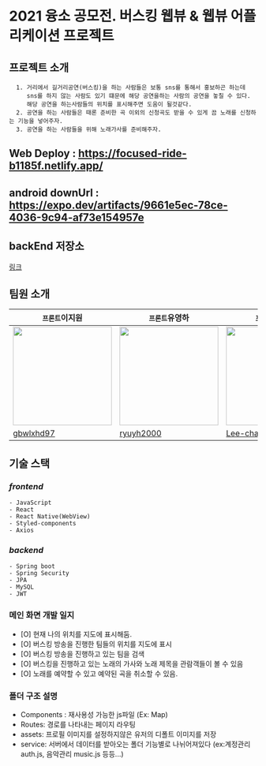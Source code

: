 # 2021 융소 공모전. 버스킹 웹뷰 & 웹뷰 어플리케이션 프로젝트

## 프로젝트 소개
```
  1. 거리에서 길거리공연(버스킹)을 하는 사람들은 보통 sns를 통해서 홍보하곤 하는데 
     sns를 하지 않는 사람도 있기 떄문에 해당 공연을하는 사람의 공연을 놓칠 수 있다.
     해당 공연을 하는사람들의 위치를 표시해주면 도움이 될것같다.  
  2. 공연을 하는 사람들은 때론 준비한 곡 이외의 신청곡도 받을 수 있게 끔 노래를 신청하는 기능을 넣어주자.
  3. 공연을 하는 사람들을 위해 노래가사를 준비해주자.
```
## Web Deploy : https://focused-ride-b1185f.netlify.app/

## android downUrl : https://expo.dev/artifacts/9661e5ec-78ce-4036-9c94-af73e154957e

## backEnd 저장소
<a href="https://github.com/emibgo2/busking">링크</a>

## 팀원 소개   
| `프론트`이지원 | `프론트`유영하 | `프론트`이채린 | `프론트`김동주 | `백엔드`고지훈 |
|------|------|------|------|------|
| <img style="width:200px; height:200px" src = "https://github.com/gbwlxhd97.png"> | <img style="width:200px; height:200px" src = "https://github.com/ryuyh2000.png"> | <img style="width:200px; height:200px" src = "https://github.com/Lee-chaerin.png"> | <img style="width:200px; height:200px" src = "https://github.com/kdj38245.png"> | <img style="width:200px; height:200px" src = "https://github.com/emibgo2.png"> |
| [gbwlxhd97](https://github.com/gbwlxhd97) | [ryuyh2000](https://github.com/ryuyh2000) | [Lee-chaerin](https://github.com/Lee-chaerin) | [kdj38245](https://github.com/kdj38245) | [emibgo2](https://github.com/emibgo2) 

## 기술 스택
### ***frontend***
```
- JavaScript
- React
- React Native(WebView)
- Styled-components
- Axios
```

### ***backend***
```
- Spring boot
- Spring Security
- JPA
- MySQL
- JWT
```

### 메인 화면 개발 일지

- [O] 현재 나의 위치를 지도에 표시해둠.
- [O] 버스킹 방송을 진행한 팀들의 위치를 지도에 표시
- [O] 버스킹 방송을 진행하고 있는 팀을 검색
- [O] 버스킹을 진행하고 있는 노래의 가사와 노래 제목을 관람객들이 볼 수 있음
- [O] 노래를 예약할 수 있고 예약된 곡을 취소할 수 있음.

### 폴더 구조 설명

- Components : 재사용성 가능한 js파일 (Ex: Map)
- Routes: 경로를 나타내는 페이지 라우팅
- assets: 프로필 이미지를 설정하지않은 유저의 디폴트 이미지를 저장
- service: 서버에서 데이터를 받아오는 폴더 기능별로 나뉘어져있다 (ex:계정관리 auth.js, 음악관리 music.js 등등...)
